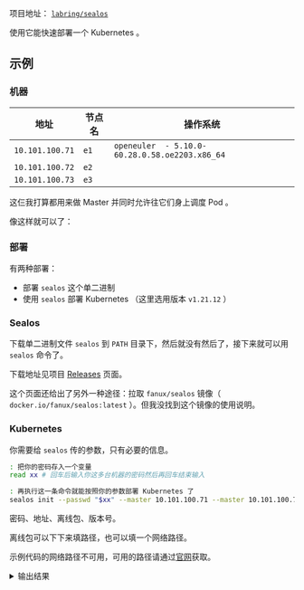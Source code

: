 项目地址： [`labring/sealos`](https://github.com/labring/sealos.git) 

使用它能快速部署一个 Kubernetes 。

## 示例

### 机器

|地址|节点名|操作系统|
|----|------|---|
|`10.101.100.71`|`e1`|`openeuler  - 5.10.0-60.28.0.58.oe2203.x86_64`|
|`10.101.100.72`|`e2`|
|`10.101.100.73`|`e3`|

这仨我打算都用来做 Master 并同时允许往它们身上调度 Pod 。

像这样就可以了：

### 部署

有两种部署：

- 部署 `sealos` 这个单二进制
- 使用 `sealos` 部署 Kubernetes （这里选用版本 `v1.21.12` ）

### Sealos

下载单二进制文件 `sealos` 到 `PATH` 目录下，然后就没有然后了，接下来就可以用 `sealos` 命令了。

下载地址见项目 [Releases](https://github.com/labring/sealos/releases) 页面。

这个页面还给出了另外一种途径：拉取 `fanux/sealos` 镜像（ `docker.io/fanux/sealos:latest` ）。但我没找到这个镜像的使用说明。

### Kubernetes

你需要给 `sealos` 传的参数，只有必要的信息。

~~~ sh
: 把你的密码存入一个变量
read xx # 回车后输入你这多台机器的密码然后再回车结束输入

: 再执行这一条命令就能按照你的参数部署 Kubernetes 了
sealos init --passwd "$xx" --master 10.101.100.71 --master 10.101.100.72 --master 10.101.100.73 --pkg-url https://sealyun.oss-cn-xx.xxx.com/e1d1aaab0831a5153dfc03686d0d6b17-v1.21.12/kube1.21.12.tar.gz --version v1.21.12
~~~

密码、地址、离线包、版本号。

离线包可以下下来填路径，也可以填一个网络路径。

示例代码的网络路径不可用，可用的路径请通过[官网](https://sealyun.com)获取。

<details>
<summary>输出结果</summary>
~~~ text

~~~
</details>

删除：

~~~ sh
sealos clean --all
~~~

<details>
<summary>输出结果</summary>
~~~ text

~~~
</details>


